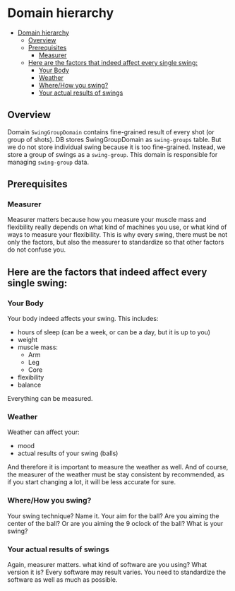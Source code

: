 # Domain hierarchy

<!-- TOC -->

- [Domain hierarchy](#domain-hierarchy)
  - [Overview](#overview)
  - [Prerequisites](#prerequisites)
    - [Measurer](#measurer)
  - [Here are the factors that indeed affect every single swing:](#here-are-the-factors-that-indeed-affect-every-single-swing)
    - [Your Body](#your-body)
    - [Weather](#weather)
    - [Where/How you swing?](#wherehow-you-swing)
    - [Your actual results of swings](#your-actual-results-of-swings)

<!-- /TOC -->

## Overview

Domain `SwingGroupDomain` contains fine-grained result of every shot (or group of shots). DB stores SwingGroupDomain as `swing-groups` table. But we do not store individual swing because it is too fine-grained. Instead, we store a group of swings as a `swing-group`. This domain is responsible for managing `swing-group` data.

## Prerequisites
### Measurer
Measurer matters because how you measure your muscle mass and flexibility really depends on what kind of machines you use, or what kind of ways to measure your flexibility. This is why every swing, there must be not only the factors, but also the measurer to standardize so that other factors do not confuse you.

## Here are the factors that indeed affect every single swing:

### Your Body
Your body indeed affects your swing. This includes:

- hours of sleep (can be a week, or can be a day, but it is up to you)
- weight
- muscle mass:
  - Arm
  - Leg
  - Core
- flexibility
- balance

Everything can be measured.


### Weather
Weather can affect your:
- mood
- actual results of your swing (balls)

And therefore it is important to measure the weather as well.
And of course, the measurer of the weather must be stay consistent by recommended, as if you start changing a lot, it will be less accurate for sure.

### Where/How you swing?
Your swing technique? Name it.
Your aim for the ball? Are you aiming the center of the ball? Or are you aiming the 9 oclock of the ball? What is your swing?

### Your actual results of swings
Again, measurer matters. what kind of software are you using? What version it is? Every software may result varies. You need to standardize the software as well as much as possible.